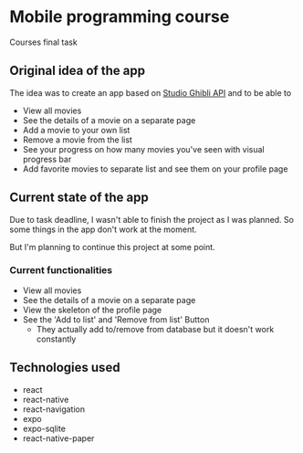 # Mobile programming course
Courses final task

## Original idea of the app
The idea was to create an app based on [Studio Ghibli API](https://ghibliapi.herokuapp.com/) and to be able to
* View all movies
* See the details of a movie on a separate page
* Add a movie to your own list
* Remove a movie from the list
* See your progress on how many movies you've seen with visual progress bar
* Add favorite movies to separate list and see them on your profile page

## Current state of the app
Due to task deadline, I wasn't able to finish the project as I was planned. So some things in the app don't work at the moment.

But I'm planning to continue this project at some point.

### Current functionalities
* View all movies
* See the details of a movie on a separate page
* View the skeleton of the profile page
* See the 'Add to list' and 'Remove from list' Button
  * They actually add to/remove from database but it doesn't work constantly
  
  
## Technologies used
* react
* react-native
* react-navigation
* expo
* expo-sqlite
* react-native-paper
